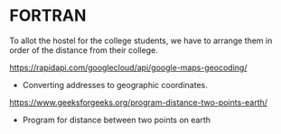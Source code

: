 # FORTRAN

To allot the hostel for the college students, we have to arrange them in order of the distance from their college.

https://rapidapi.com/googlecloud/api/google-maps-geocoding/
- Converting addresses to geographic coordinates.

https://www.geeksforgeeks.org/program-distance-two-points-earth/
- Program for distance between two points on earth
